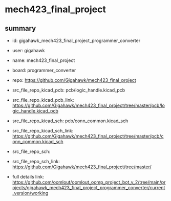 # mech423_final_project
 
## summary 
* id: gigahawk_mech423_final_project_programmer_converter
* user: gigahawk
* name: mech423_final_project
* board: programmer_converter
* repo: https://github.com/Gigahawk/mech423_final_project
* src_file_repo_kicad_pcb: pcb/logic_handle.kicad_pcb
* src_file_repo_kicad_pcb_link: https://github.com/Gigahawk/mech423_final_project/tree/master/pcb/logic_handle.kicad_pcb
* src_file_repo_kicad_sch: pcb/conn_common.kicad_sch
* src_file_repo_kicad_sch_link: https://github.com/Gigahawk/mech423_final_project/tree/master/pcb/conn_common.kicad_sch

* src_file_repo_sch: 
* src_file_repo_sch_link: https://github.com/Gigahawk/mech423_final_project/tree/master/
* full details link: https://github.com/oomlout/oomlout_oomp_project_bot_v_2/tree/main/projects/gigahawk_mech423_final_project_programmer_converter/current_version/working  







